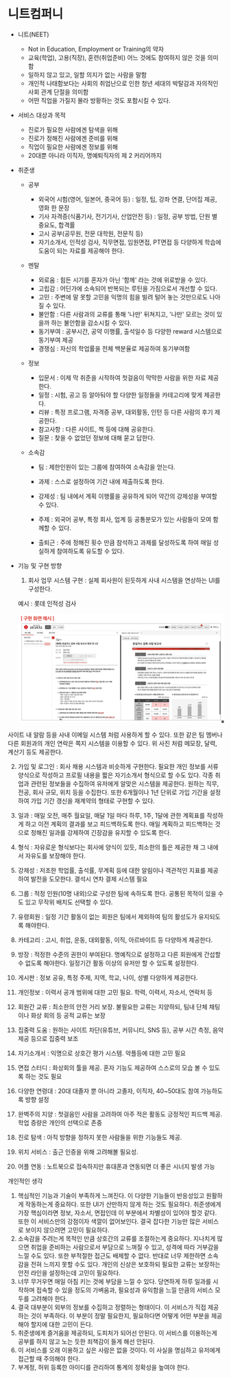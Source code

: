 # 니트컴퍼니

- 니트(NEET)
    - Not in Education, Employment or Training의 약자 
    - 교육(학업), 고용(직장), 훈련(취업준비) 어느 것에도 참여하지 않은 것을 의미함
    - 일하지 않고 있고, 일할 의지가 없는 사람을 말함
    - 개인적 나태함보다는 사회의 취업난으로 인한 청년 세대의 박탈감과 자의적인 사회 관계 단절을 의미함
    -  어떤 직업을 가질지 몰라 방황하는 것도 포함시킬 수 있다.
    
- 서비스 대상과 목적
    - 진로가 필요한 사람에겐 탐색을 위해
    - 진로가 정해진 사람에겐 준비를 위해
    - 직업이 필요한 사람에겐 정보를 위해
    - 20대뿐 아니라 이직자, 명예퇴직자의 제 2 커리어까지
    
- 취준생
    - 공부
        - 외국어 시험(영어, 일본어, 중국어 등) : 일정, 팁, 강좌 연결, 단어집 제공, 영화 한 문장 
        - 기사 자격증(식품기사, 전기기사, 산업안전 등) : 일정, 공부 방법, 단원 별 중요도, 합격률
        - 고시 공부(공무원, 전문 대학원, 전문직 등)
        - 자기소개서, 인적성 검사, 직무면접, 임원면접, PT면접 등 다양하게 학습에 도움이 되는 자료를 제공해야 한다.
        
    - 멘탈
        - 외로움 : 힘든 시기를 혼자가 아닌 '함께' 라는 것에 위로받을 수 있다.
        - 고립감 : 어딘가에 소속되어 반복되는 루틴을 가짐으로서 개선할 수 있다.
        - 고민 : 주변에 말 못할 고민을 익명의 힘을 빌려 털어 놓는 것만으로도 나아질 수 있다.
        - 불안함 : 다른 사람과의 교류를 통해 '나만' 뒤쳐지고, '나만' 모르는 것이 있을까 하는 불안함을 감소시킬 수 있다.
        - 동기부여 : 공부시간, 공약 이행률, 출석일수 등 다양한 reward 시스템으로 동기부여 제공
        - 경쟁심 : 자신의 학업률을 전체 백분율로 제공하여 동기부여함
        
    - 정보
    
        - 입문서 : 이제 막 취준을 시작하여 첫걸음이 막막한 사람을 위한 자료 제공한다.
        - 일정 : 시험, 공고 등 알아둬야 할 다양한 일정들을 카테고리에 맞게 제공한다.
        - 리뷰 : 특정 프로그램, 자격증 공부, 대외활동, 인턴 등 다른 사람의 후기 제공한다.
        - 참고사항 : 다른 사이트, 책 등에 대해 공유한다.
        - 질문 : 찾을 수 없었던 정보에 대해 묻고 답한다.
    
    - 소속감
    
        - 팀 : 제한인원이 있는 그룹에 참여하여 소속감을 얻는다.
    
        - 과제 : 스스로 설정하여 기간 내에 제출하도록 한다.
    
        - 강제성 : 팀 내에서 계획 이행률을 공유하게 되어 약간의 강제성을 부여할 수 있다.
    
        - 주제 : 외국어 공부, 특정 회사, 업계 등 공통분모가 있는 사람들이 모여 함께할 수 있다.
    
        - 출퇴근 : 주에 정해진 횟수 만큼 참석하고 과제를 달성하도록 하여 매일 성실하게 참여하도록 유도할 수 있다. 
    
            

- 기능 및 구현 방향

    1. 회사 업무 시스템 구현 : 실제 회사원이 된듯하게 사내 시스템을 연상하는 UI를 구성한다. 

    예시 : 롯데 인적성 검사

    ![neet1](https://github.com/junsoopooh/Studying_Algorithm/blob/main/IDEA_Collection/니트컴퍼니/neet1.png)

사이트 내 알람 등을 사내 이메일 시스템 처럼 사용하게 할 수 있다. 또한 같은 팀 멤버나 다른 회원과의 개인 연락은 쪽지 시스템을 이용할 수 있다. 위 사진 처럼 메모장, 달력, 계산기 등도 제공한다.



2. 가입 및 로그인 : 회사 채용 시스템과 비슷하게 구현한다. 필요한 개인 정보를 서류 양식으로 작성하고 프로필 내용을 짧은 자기소개서 형식으로 할 수도 있다. 각종 취업과 관련된 정보들을 수집하여 유저에게 알맞은 시스템을 제공한다. 원하는 직무, 전공, 회사 규모, 위치 등을 수집한다. 또한 6개월이나 1년 단위로 가입 기간을 설정하여 가입 기간 갱신을 재계약의 형태로 구현할 수 있다. 

3. 일과 : 매일 오전, 매주 월요일, 매달 1일 마다 하루, 1주, 1달에 관한 계획표를 작성하게 하고 이전 계획의 결과를 보고 피드백하도록 한다. 매일 계획하고 피드백하는 것으로 정해진 일과를 강제하여 긴장감을 유지할 수 있도록 한다.

4. 형식 : 자유로운 형식보다는 회사에 양식이 있듯, 최소한의 틀은 제공한 채 그 내에서 자유도를 보장해야 한다.

5. 강제성 : 저조한 학업률, 출석률, 무계획 등에 대한 알림이나 객관적인 지표를 제공하여 발전을 도모한다. 결석시 연차 결제 시스템 필요
6. 그룹 : 적정 인원(10명 내외)으로 구성한 팀에 속하도록 한다. 공통된 목적이 있을 수도 있고 무작위 배치도 선택할 수 있다. 
7. 유령회원 : 일정 기간 활동이 없는 회원은 팀에서 제외하여 팀의 활성도가 유지되도록 해야한다.
8. 카테고리 : 고시, 취업, 운동, 대외활동, 이직, 아르바이트 등 다양하게 제공한다.
9. 방장 : 적정한 수준의 권한이 부여된다. 명예직으로 설정하고 다른 회원에게 간섭할 수 없도록 해야한다. 일정기간 활동 이상의 유저만 할 수 있도록 설정한다.
10. 게시판 : 정보 공유, 특정 주제, 지역, 학교, 나이, 성별 다양하게 제공한다.

11. 개인정보 : 이력서 공개 범위에 대한 고민 필요. 학력, 이력서, 자소서, 연락처 등
12. 회원간 교류 : 최소한의 안전 거리 보장. 불필요한 교류는 지양하되, 팀내 단체 채팅이나 화상 회의 등 공적 교류는 보장
13. 집중력 도움 : 원하는 사이트 차단(유튜브, 커뮤니티, SNS 등), 공부 시간 측정, 음악 제공 등으로 집중력 보조
14. 자기소개서 : 익명으로 상호간 평가 시스템. 악플등에 대한 고민 필요
15. 면접 스터디 : 화상회의 툴을 제공. 혼자 기능도 제공하여 스스로의 모습 볼 수 있도록 하는 것도 필요
16. 다양한 연령대 : 20대 대졸자 뿐 아니라 고졸자, 이직자, 40~50대도 참여 가능하도록 방향 설정
17. 완벽주의 지양 : 첫걸음인 사람을 고려하여 아주 적은 활동도 긍정적인 피드백 제공. 학업 증량은 개인의 선택으로 존중
18. 진로 탐색 : 아직 방향을 정하지 못한 사람들을 위한 기능들도 제공. 
19. 위치 서비스 : 출근 인증을 위해 고려해볼 필요성.
20. 어플 연동 : 노트북으로 접속하지만 휴대폰과 연동되면 더 좋은 시너지 발생 가능



개인적인 생각

1. 핵심적인 기능과 기술이 부족하게 느껴진다. 이 다양한 기능들이 반응성있고 원활하게 작동하는게 중요하다. 또한 UI가 산만하지 않게 하는 것도 필요하다. 취준생에게 가장 핵심이라면 정보, 자소서, 면접인데 이 부분에서 차별성이 있어야 할것 같다. 또한 이 서비스만의 강점이자 색깔이 없어보인다. 결국 잡다한 기능만 많은 서비스로 보이지 않으려면 고민이 필요하다.
2. 소속감을 주려는게 목적인 만큼 상호간의 교류를 조절하는게 중요하다. 지나치게 많으면 취업을 준비하는 사람으로서 부담으로 느껴질 수 있고, 성격에 따라 거부감을 느낄 수도 있다. 또한 부적절한 접근도 배제할 수 없다. 반대로 너무 제한하면 소속감을 전혀 느끼지 못할 수도 있다. 개인의 신상은 보호하되 필요한 교류는 보장하는 안전 라인을 설정하는데 고민이 필요하다.
3. 너무 무거우면 매일 아침 키는 것에 부담을 느낄 수 있다. 당연하게 하루 일과를 시작하며 접속할 수 있을 정도의 가벼움과, 필요성과 유익함을 느낄 만큼의 서비스 모두를 고려해야 한다.
4. 결국 대부분이 외부의 정보를 수집하고 정렬하는 형태이다. 이 서비스가 직접 제공하는 것이 부족하다. 이 부분이 정말 필요한지, 필요하다면 어떻게 어떤 부분을 제공해야 할지에 대한 고민이 든다.
5. 취준생에게 즐거움을 제공하되, 도피처가 되어선 안된다. 이 서비스를 이용하는게 공부를 하지 않고 노는 듯한 죄책감이 들게 해선 안된다.
6. 이 서비스를 오래 이용하고 싶은 사람은 없을 것이다. 이 사실을 명심하고 유저에게 접근할 때 주의해야 한다.
7. 부계정, 허위 등록한 아이디를 관리하여 통계의 정확성을 높여야 한다.

